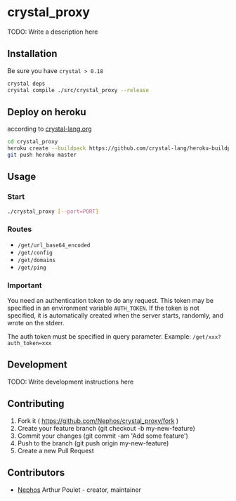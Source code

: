 # crystal_proxy

TODO: Write a description here

## Installation

Be sure you have ``crystal > 0.18``

```sh
crystal deps
crystal compile ./src/crystal_proxy --release
```

## Deploy on heroku

according to [crystal-lang.org](https://crystal-lang.org/2016/05/26/heroku-buildpack.html)

```sh
cd crystal_proxy
heroku create --buildpack https://github.com/crystal-lang/heroku-buildpack-crystal.git
git push heroku master
```

## Usage

### Start
```sh
./crystal_proxy [--port=PORT]
```


### Routes
- ``/get/url_base64_encoded``
- ``/get/config``
- ``/get/domains``
- ``/get/ping``

### Important
You need an authentication token to do any request.
This token may be specified in an environment variable ``AUTH_TOKEN``.
If the token is not specified, it is automatically created when the server
starts, randomly, and wrote on the stderr.

The auth token must be specified in query parameter.
Example: ``/get/xxx?auth_token=xxx``

## Development

TODO: Write development instructions here

## Contributing

1. Fork it ( https://github.com/Nephos/crystal_proxy/fork )
2. Create your feature branch (git checkout -b my-new-feature)
3. Commit your changes (git commit -am 'Add some feature')
4. Push to the branch (git push origin my-new-feature)
5. Create a new Pull Request

## Contributors

- [Nephos](https://github.com/Nephos) Arthur Poulet - creator, maintainer
